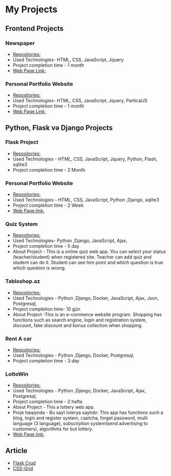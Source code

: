 # My Projects

## Frontend Projects

### Newspaper

- [Repositories: ](https://github.com/safaraliyevelmir/newspaper)
- Used Technologies- HTML, CSS, JavaScript, Jquery
- Project completion time - 1 month
- [Web Page Link: ](https://safaraliyevelmir.github.io/newspaper/)

### Personal Portfolio Website 

- [Repositories: ](https://github.com/safaraliyevelmir/PortfolioWebsiteFrontEnd)
- Used Technologies- HTML, CSS, JavaScript, Jquery, ParticalJS
- Project completion time - 1 month
- [Web Page Link: ](https://safaraliyevelmir.github.io/PortfolioWebsiteFrontEnd/)

## Python, Flask və Django Projects

### Flask Project

- [Repositories: ](https://github.com/safaraliyevelmir/FlaskProject)
- Used Technologies - HTML, CSS, JavaScript, Jquery, Python, Flash, sqlite3
- Project completion time - 2 Month


### Personal Portfolio Website 

- [Repositories:](https://github.com/safaraliyevelmir/Portfolio_Site)
- Used Technologies - HTML, CSS, JavaScript, Python ,Django, sqlite3
- Project completion time - 2 Week
- [Web Page link: ](https://safaraliyevelmirpy.herokuapp.com/)


### Quiz System

- [Repositories: ](https://github.com/safaraliyevelmir/QuizSystem)
- Used Technologies- Python ,Django, JavaScript, Ajax, 
- Project completion time - 5 day
- About Project - This is a online quiz web app. You can select your status (teacher/student) when registered site. Teacher can add quiz and student can do it. Student can see him point and which question is true which question is wrong.


### Tabloshop.az

- [Repositories: ](https://github.com/safaraliyevelmir/Tabloshop.az)
- Used Technologies - Python ,Django, Docker, JavaScript, Ajax, Json, Postgresql,
- Project completion time- 10 gün
- About Project -This is an e-commerce website program. Shopping has functions such as search engine, login and registration system, discount, fake discount and bonus collection when shopping.




### Rent A car

- [Repositories: ](https://github.com/safaraliyevelmir/RentaCar)
- Used Technologies - Python ,Django, Docker,  Postgresql,
- Project completion time - 3 day



### LottoWin 

- [Repositories: ](https://github.com/safaraliyevelmir/LottoWin)
- Used Technologies - Python ,Django, Docker, JavaScript, Ajax, Postgresql,
- Project completion time - 2 həftə
- About Project - This a lottery web app. 
- Proje haqqında - Bu sayt loterya saytıdır. This app has functions such a blog, login and register system, captcha, forget password, multi language (3 language), subscirption system(send advertising to customers), algorithms for but lottery. 
- [Web Page link: ](https://safaraliyevelmirpy.herokuapp.com/)
    





## Article

- [Flask Crud](https://safaraliyevelmir.medium.com/python-crud-aplikasiyas%C4%B1-a10976bbe0ae)
- [CSS-Grid](https://safaraliyevelmir.medium.com/display-grid-ad3675594b5e)



